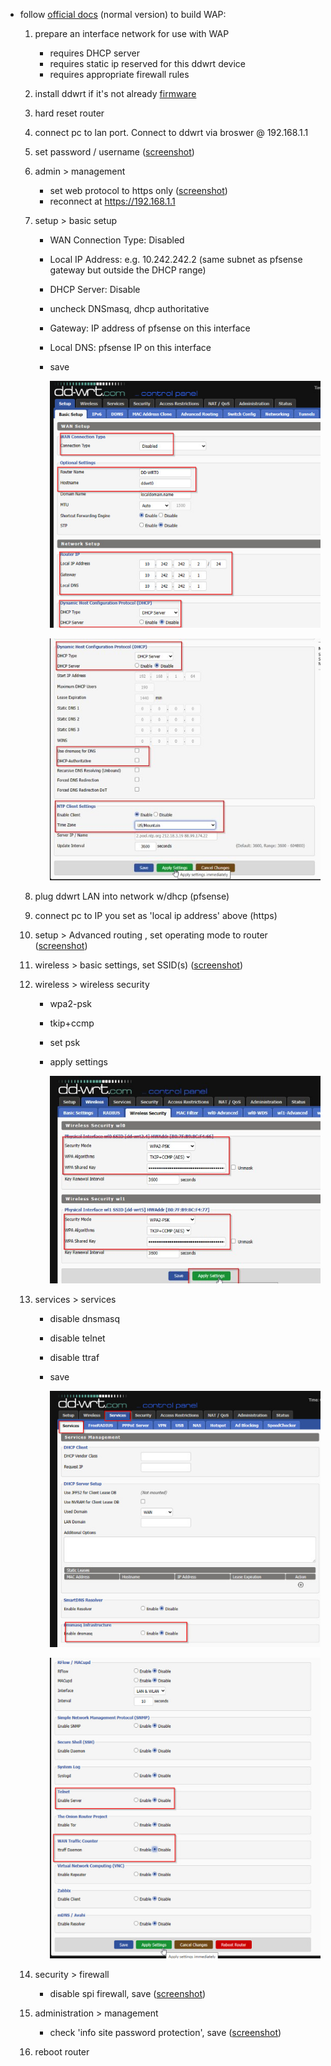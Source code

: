 - follow [official docs](https://wiki.dd-wrt.com/wiki/index.php/Wireless_Access_Point) (normal version) to build WAP:
    1. prepare an interface network for use with WAP
        - requires DHCP server
        - requires static ip reserved for this ddwrt device
        - requires appropriate firewall rules
    2. install ddwrt if it's not already [firmware](https://ftp.dd-wrt.com/dd-wrtv2/downloads/betas/)
    3. hard reset router
    4. connect pc to lan port. Connect to ddwrt via broswer @ 192.168.1.1
    5. set password / username ([screenshot](https://github.com/mynah22/Homelab-Guides/raw/main/screenshots/netgearWap11.jpg))
    6. admin > management 
        - set web protocol to https only ([screenshot](https://github.com/mynah22/Homelab-Guides/raw/main/screenshots/netgearWap10.jpg))
        - reconnect at https://192.168.1.1
    7. setup > basic setup
       - WAN Connection Type: Disabled
       - Local IP Address: e.g. 10.242.242.2 (same subnet as pfsense gateway but outside the DHCP range)
       - DHCP Server: Disable
       - uncheck DNSmasq, dhcp authoritative
       - Gateway: IP address of pfsense on this interface
       - Local DNS: pfsense IP on this interface
       - save

            ![](https://github.com/mynah22/Homelab-Guides/raw/main/screenshots/netgearWap9.jpg)

            ![](https://github.com/mynah22/Homelab-Guides/raw/main/screenshots/netgearWap8.jpg)

    8. plug ddwrt LAN into network w/dhcp (pfsense)
    9. connect pc to IP you set as 'local ip address' above (https)
    10. setup > Advanced routing , set operating mode to router ([screenshot](https://github.com/mynah22/Homelab-Guides/raw/main/screenshots/netgearWap7.jpg))
    11. wireless > basic settings, set SSID(s) ([screenshot](https://github.com/mynah22/Homelab-Guides/raw/main/screenshots/netgearWap6.jpg))
    12. wireless > wireless security
        - wpa2-psk
        - tkip+ccmp
        - set psk
        - apply settings

            ![](https://github.com/mynah22/Homelab-Guides/raw/main/screenshots/netgearWap5.jpg)

    13. services > services
        - disable dnsmasq
        - disable telnet
        - disable ttraf
        - save

            ![](https://github.com/mynah22/Homelab-Guides/raw/main/screenshots/netgearWap4.jpg)

            ![](https://github.com/mynah22/Homelab-Guides/raw/main/screenshots/netgearWap3.jpg)

    14. security > firewall
        - disable spi firewall, save ([screenshot](https://github.com/mynah22/Homelab-Guides/raw/main/screenshots/netgearWap2.jpg))
    15. administration > management
        - check 'info site password protection', save ([screenshot](https://github.com/mynah22/Homelab-Guides/raw/main/screenshots/netgearWap1.jpg))
    16. reboot router
